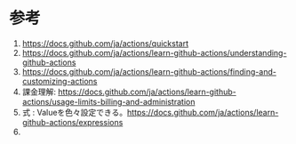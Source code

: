 # 参考
1. https://docs.github.com/ja/actions/quickstart
2. https://docs.github.com/ja/actions/learn-github-actions/understanding-github-actions
3. https://docs.github.com/ja/actions/learn-github-actions/finding-and-customizing-actions
4. 課金理解: https://docs.github.com/ja/actions/learn-github-actions/usage-limits-billing-and-administration
5. 式 : Valueを色々設定できる。https://docs.github.com/ja/actions/learn-github-actions/expressions
6.